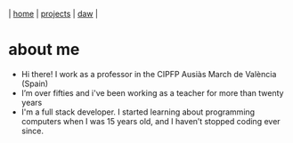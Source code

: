 
| [home](home.md) | [projects](projects.md) | [daw](daw.md) |

# about me

* Hi there! I work as a professor in the CIPFP Ausiàs March de València (Spain)
* I’m over fifties and i've been working as a teacher for more than twenty years
* I'm a full stack developer. I started learning about programming computers when I was 15 years old, and I haven’t stopped coding ever since.


